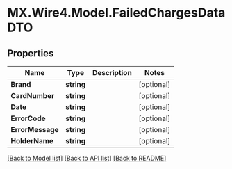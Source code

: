 # MX.Wire4.Model.FailedChargesDataDTO
## Properties

Name | Type | Description | Notes
------------ | ------------- | ------------- | -------------
**Brand** | **string** |  | [optional] 
**CardNumber** | **string** |  | [optional] 
**Date** | **string** |  | [optional] 
**ErrorCode** | **string** |  | [optional] 
**ErrorMessage** | **string** |  | [optional] 
**HolderName** | **string** |  | [optional] 

[[Back to Model list]](../README.md#documentation-for-models) [[Back to API list]](../README.md#documentation-for-api-endpoints) [[Back to README]](../README.md)

